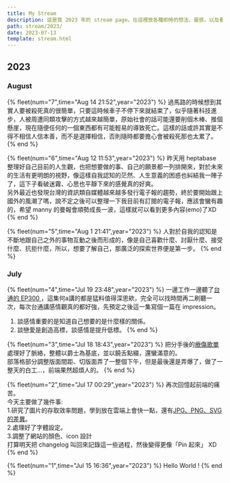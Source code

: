 ```yaml
---
title: My Stream
description: 這是我 2023 年的 stream page。在這裡放各種即時的想法、靈感，以及看到的內容。
path: stream/2023/
date: 2023-07-13
template: stream.html
---
```


## 2023

### August

{% fleet(num="7",time="Aug 14 21:52",year="2023") %}
過馬路的時候想到其實人要被殺死真的很簡單，只要這時候車子不停下來就結束了，似乎隨著科技進步，人被周遭同類攻擊的方式越來越簡單，原始社會的話可能還要削個木棒、推個懸崖，現在隨便任何的一個東西都有可能輕易的導致死亡。這樣的話或許其實是不得不相信人信本善，而不是選擇相信，否則隨時都要擔心會被殺死那也太累了。
{% end %}

{% fleet(num="6",time="Aug 12 11:53",year="2023") %}
昨天用 heptabase 整理好自己目前的人生觀，也把想要做的事、自己的願景都一列排開來，對於未來的生活有更明朗的視野，像這樣自我認知的茫然、人生意義的困惑也糾結我一陣子了，這下子看破迷霧、心思也平靜下來的感覺真的好爽。<br>
另外最近也發現台灣的資訊類自媒體越來越多發行電子報的趨勢，終於要開始跟上國外的風潮了嗎，說不定之後可以整理一下我目前有訂閱的電子報，應該會蠻有趣的，希望 manny 的曼報會順勢成長一波，這樣就可以看到更多內容(emo)了XD
{% end %}

{% fleet(num="5",time="Aug 1 21:41",year="2023") %}
人對於自我的認知是不斷地跟自己之外的事物互動之後而形成的，像是自己喜歡什麼、討厭什麼、接受什麼、抗拒什麼，所以，想要了解自己，那廣泛的探索世界便是第一步。
{% end %}

### July

{% fleet(num="4",time="Jul 19 23:48",year="2023") %}
一邊工作一邊聽了<a href="https://open.spotify.com/episode/4BWtvoZPevhCRr3vhT2BYD?si=d8084ee599c24420">台通的 EP300 </a>，這集何a講的都是猛料值得深思欸，完全可以找時間再二刷聽一次，每次台通講感情觀真的都好強，先預定之後這一集寫個一篇在 impression。<br>
1. 談感情重要的是知道自己想要的是什麼樣的關係。<br>
2. 談戀愛是創造高標，談感情是提升低標。
{% end %}


{% fleet(num="3",time="Jul 18 18:43",year="2023") %}
把分手後的<a href="https://open.spotify.com/playlist/17JCCExae41uzBPsFjmRnO?si=904e8e4b8c974576">療傷歌單</a>處理好了脈絡，整體以爵士為基底，並以饒舌點綴，還蠻滿意的。<br>
部落格部分調整版面間距、切版面弄了一整個下午，但是最後還是弄爆了，做了一整天的白工...，前端果然超煩人的。
{% end %}

{% fleet(num="2",time="Jul 17 00:29",year="2023") %}
再次回憶起前端的痛苦。<br>
今天主要做了幾件事:<br>
1.研究了圖片的存取效率問題，學到放在雲端上會快一點，還有<a href="https://w3c.hexschool.com/blog/8269bcb4">JPG、PNG、SVG的差異</a>。<br>
2.處理好了字體設定。<br>
3.調整了網站的顏色、icon 設計<br>
打算明天把 changelog 叫回來記錄這一些過程，然後變得更像「Pin 起來」 XD
{% end %}

{% fleet(num="1",time="Jul 15 16:36",year="2023") %}
Hello World !
{% end %}